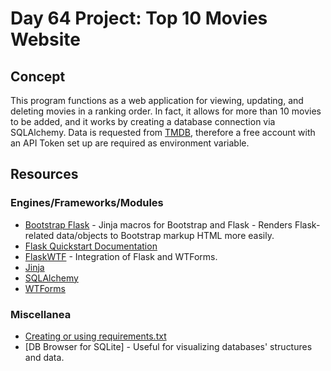 # Day 64 Project: Top 10 Movies Website

## Concept

This program functions as a web application for viewing, updating, and deleting movies in a ranking order. In fact,
it allows for more than 10 movies to be added, and it works by creating a database connection via SQLAlchemy. Data
is requested from [TMDB](https://www.themoviedb.org/?language=en), therefore a free account with an API Token set up
are required as environment variable.

## Resources

### Engines/Frameworks/Modules

- [Bootstrap Flask](https://bootstrap-flask.readthedocs.io/en/stable/) - Jinja macros for Bootstrap and Flask - Renders Flask-related data/objects to Bootstrap markup HTML more easily.
- [Flask Quickstart Documentation](https://flask.palletsprojects.com/en/2.3.x/quickstart/)
- [FlaskWTF](https://flask-wtf.readthedocs.io/en/1.0.x/) - Integration of Flask and WTForms.
- [Jinja](https://jinja.palletsprojects.com/en/2.11.x/)
- [SQLAlchemy](https://www.sqlalchemy.org/)
- [WTForms](https://wtforms.readthedocs.io/en/3.0.x/)

### Miscellanea

- [Creating or using requirements.txt](https://docs.google.com/document/d/e/2PACX-1vRIW_TuZ6z0ASjAoxgJgmzjGYLCDx019tKvphaTwK_Za7fnMKywUuXI0-s5wr0nQI_gprm6J6y7L9rL/pub)
- [DB Browser for SQLite] - Useful for visualizing databases' structures and data.